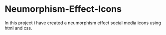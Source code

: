 # Neumorphism-Effect-Icons
In this project i have created a neumorphism effect social media icons using html and css.
